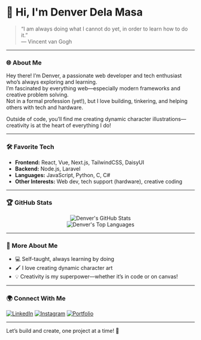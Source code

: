 # 👋 Hi, I'm Denver Dela Masa

> “I am always doing what I cannot do yet, in order to learn how to do it.”  
> — Vincent van Gogh

---

### 🌐 About Me

Hey there! I’m Denver, a passionate web developer and tech enthusiast who’s always exploring and learning.  
I’m fascinated by everything web—especially modern frameworks and creative problem solving.  
Not in a formal profession (yet!), but I love building, tinkering, and helping others with tech and hardware.

Outside of code, you’ll find me creating dynamic character illustrations—creativity is at the heart of everything I do!

---

### 🛠️ Favorite Tech

- **Frontend:** React, Vue, Next.js, TailwindCSS, DaisyUI
- **Backend:** Node.js, Laravel
- **Languages:** JavaScript, Python, C, C#
- **Other Interests:** Web dev, tech support (hardware), creative coding

---

### 🏆 GitHub Stats

<p align="center">
  <img src="https://github-readme-stats.vercel.app/api?username=denverdelamasa&show_icons=true&theme=radical" alt="Denver's GitHub Stats" /><br/>
  <img src="https://github-readme-stats.vercel.app/api/top-langs/?username=denverdelamasa&layout=compact&theme=radical" alt="Denver's Top Languages"/>
</p>

---

### 🎨 More About Me

- 💻 Self-taught, always learning by doing
- 🖌️ I love creating dynamic character art
- 💡 Creativity is my superpower—whether it’s in code or on canvas!

---

### 🌍 Connect With Me

[![LinkedIn](https://img.shields.io/badge/linkedin-%230077B5.svg?&style=for-the-badge&logo=linkedin&logoColor=white)](https://www.linkedin.com/in/denverdelamasa/)
[![Instagram](https://img.shields.io/badge/instagram-%23E4405F.svg?&style=for-the-badge&logo=instagram&logoColor=white)](https://www.instagram.com/wanedanvers/)
[![Portfolio](https://img.shields.io/badge/website-000000?style=for-the-badge&logo=About.me&logoColor=white)](https://denver.delamasa.vercel.app)

---

Let’s build and create, one project at a time! 🚀
